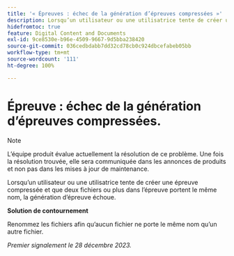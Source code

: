 ```yaml
---
title: '« Épreuves : échec de la génération d’épreuves compressées »'
description: Lorsqu’un utilisateur ou une utilisatrice tente de créer une épreuve compressée et que deux fichiers ou plus dans l’épreuve portent le même nom, la génération d’épreuve échoue.
hidefromtoc: true
feature: Digital Content and Documents
exl-id: 9ce8530e-b96e-4509-9667-9d5bba238420
source-git-commit: 036cedbdabb7dd32cd78cb0c924dbcefabeb05bb
workflow-type: tm+mt
source-wordcount: '111'
ht-degree: 100%

---
```


# Épreuve : échec de la génération d’épreuves compressées.

<!--WF and WFP TOCs-->

>[!NOTE]
>
>L’équipe produit évalue actuellement la résolution de ce problème. Une fois la résolution trouvée, elle sera communiquée dans les annonces de produits et non pas dans les mises à jour de maintenance.

Lorsqu’un utilisateur ou une utilisatrice tente de créer une épreuve compressée et que deux fichiers ou plus dans l’épreuve portent le même nom, la génération d’épreuve échoue.

**Solution de contournement**

Renommez les fichiers afin qu’aucun fichier ne porte le même nom qu’un autre fichier.

_Premier signalement le 28 décembre 2023._
